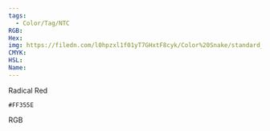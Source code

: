 ```yaml
---
tags:
  - Color/Tag/NTC
RGB:
Hex:
img: https://filedn.com/l0hpzxl1f01yT7GHxtF8cyk/Color%20Snake/standard_csv_to_svg/FF355E.svg
CMYK:
HSL:
Name:
---
```

Radical Red
```palette
#FF355E
```
RGB
